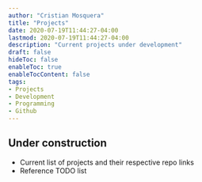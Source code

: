 ```yaml
---
author: "Cristian Mosquera"
title: "Projects"
date: 2020-07-19T11:44:27-04:00
lastmod: 2020-07-19T11:44:27-04:00
description: "Current projects under development"
draft: false
hideToc: false
enableToc: true
enableTocContent: false
tags: 
- Projects
- Development
- Programming
- Github
---
```


## Under construction

* Current list of projects and their respective repo links
* Reference TODO list